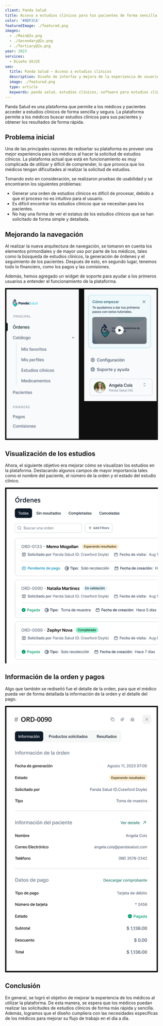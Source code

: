```yaml
---
client: Panda Salud
title: Acceso a estudios clínicos para tus pacientes de forma sencilla.
color: '#8DF2CA'
featuredImage: ./featured.png
images:
  - ./Main@2x.png
  - ./Secondary@2x.png
  - ./Tertiary@2x.png
year: 2023
services:
  - Diseño UX/UI
seo:
  title: Panda Salud — Acceso a estudios clínicos
  description: Diseño de interfaz y mejora de la experiencia de usuario para la plataforma de Panda Salud.
  image: ./featured.png
  type: article
  keywords: panda salud, estudios clínicos, software para estudios clínicos, software para clínicas, software para hospitales, software para laboratorios
---
```


Panda Salud es una plataforma que permite a los médicos y pacientes acceder a estudios clínicos de forma sencilla y segura. La plataforma permite a los médicos buscar estudios clínicos para sus pacientes y obtener los resultados de forma rápida.

## Problema inicial
Una de las principales razones de rediseñar su plataforma es proveer una mejor experiencia para los médicos al hacer la solicitud de estudios clínicos. La plataforma actual que está en funcionamiento es muy complicada de utilizar y difícil de comprender, lo que provoca que los médicos tengan dificultades al realizar la solicitud de estudios.

Tomando esto en consideración, se realizaron pruebas de usabilidad y se encontraron los siguientes problemas:
-  Generar una orden de estudios clínicos es difícil de procesar, debido a que el proceso no es intuitivo para el usuario.
-  Es difícil encontrar los estudios clínicos que se necesitan para los pacientes.
-  No hay una forma de ver el estatus de los estudios clínicos que se han solicitado de forma simple y detallada.

## Mejorando la navegación
Al realizar la nueva arquitectura de navegación, se tomaron en cuenta los elementos primordiales y de mayor uso por parte de los médicos, tales como la búsqueda de estudios clínicos, la generación de órdenes y el seguimiento de los pacientes. Después de esto, en segundo lugar, tenemos todo lo financiero, como los pagos y las comisiones.

Además, hemos agregado un widget de soporte para ayudar a los primeros usuarios a entender el funcionamiento de la plataforma.

![Mejora en la navegación de Panda Salud](./navigation.png)

## Visualización de los estudios

Ahora, el siguiente objetivo era mejorar cómo se visualizan los estudios en la plataforma. Destacando algunos campos de mayor importancia tales como el nombre del paciente, el número de la orden y el estado del estudio clínico.

![Listado de ordenes](./orders-list.png)

## Información de la orden y pagos
Algo que también se rediseñó fue el detalle de la orden, para que el médico pueda ver de forma detallada la información de la orden y el detalle del pago.

![Detalle de la orden](./detail-order.png)

## Conclusión

En general, se logró el objetivo de mejorar la experiencia de los médicos al utilizar la plataforma. De esta manera, se espera que los médicos puedan realizar las solicitudes de estudios clínicos de forma más rápida y sencilla. Además, logramos que el diseño cumpliera con las necesidades específicas de los médicos para mejorar su flujo de trabajo en el día a día.